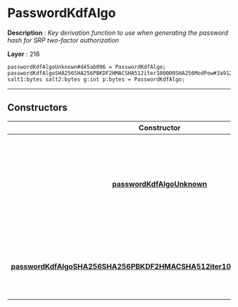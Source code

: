 # PasswordKdfAlgo

**Description** : *Key derivation function to use when generating the password hash for SRP two\-factor authorization*

**Layer** : 216

```tl
passwordKdfAlgoUnknown#d45ab096 = PasswordKdfAlgo;
passwordKdfAlgoSHA256SHA256PBKDF2HMACSHA512iter100000SHA256ModPow#3a912d4a salt1:bytes salt2:bytes g:int p:bytes = PasswordKdfAlgo;
```

---

## Constructors

| Constructor | Description |
| :---: | :--- |
| [**passwordKdfAlgoUnknown**](constructor/passwordKdfAlgoUnknown) | Unknown KDF (most likely, the client is outdated and does not support the specified KDF algorithm) |
| [**passwordKdfAlgoSHA256SHA256PBKDF2HMACSHA512iter100000SHA256ModPow**](constructor/passwordKdfAlgoSHA256SHA256PBKDF2HMACSHA512iter100000SHA256ModPow) | This key derivation algorithm defines that SRP 2FA login must be used |